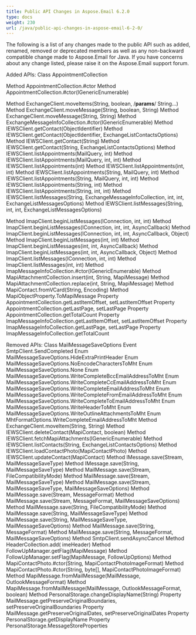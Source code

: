 ```yaml
---
title: Public API Changes in Aspose.Email 6.2.0
type: docs
weight: 230
url: /java/public-api-changes-in-aspose-email-6-2-0/
---
```


The following is a list of any changes made to the public API such as added, renamed, removed or deprecated members as well as any non-backward compatible change made to Aspose.Email for Java. If you have concerns about any change listed, please raise it on the Aspose.Email support forum.

Added APIs:
Class AppointmentCollection

Method AppointmentCollection.#ctor
Method AppointmentCollection.#ctor(IGenericEnumerable)

Method ExchangeClient.moveItems(String, boolean, /**params**/ String...)
Method ExchangeClient.moveMessage(String, boolean, String)
Method ExchangeClient.moveMessage(String, String)
Method ExchangeMessageInfoCollection.#ctor(IGenericEnumerable)
Method IEWSClient.getContact(ObjectIdentifier)
Method IEWSClient.getContact(ObjectIdentifier, ExchangeListContactsOptions)
Method IEWSClient.getContact(String)
Method IEWSClient.getContact(String, ExchangeListContactsOptions)
Method IEWSClient.listAppointments(MailQuery, int)
Method IEWSClient.listAppointments(MailQuery, int, int)
Method IEWSClient.listAppointments(int)
Method IEWSClient.listAppointments(int, int)
Method IEWSClient.listAppointments(String, MailQuery, int)
Method IEWSClient.listAppointments(String, MailQuery, int, int)
Method IEWSClient.listAppointments(String, int)
Method IEWSClient.listAppointments(String, int, int)
Method IEWSClient.listMessages(String, ExchangeMessageInfoCollection, int, int, ExchangeListMessagesOptions)
Method IEWSClient.listMessages(String, int, int, ExchangeListMessagesOptions)

Method ImapClient.beginListMessages(IConnection, int, int)
Method ImapClient.beginListMessages(IConnection, int, int, AsyncCallback)
Method ImapClient.beginListMessages(IConnection, int, int, AsyncCallback, Object)
Method ImapClient.beginListMessages(int, int)
Method ImapClient.beginListMessages(int, int, AsyncCallback)
Method ImapClient.beginListMessages(int, int, AsyncCallback, Object)
Method ImapClient.listMessages(IConnection, int, int)
Method ImapClient.listMessages(int, int)
Method ImapMessageInfoCollection.#ctor(IGenericEnumerable)
Method MapiAttachmentCollection.insert(int, String, MapiMessage)
Method MapiAttachmentCollection.replace(int, String, MapiMessage)
Method MapiContact.fromVCard(String, Encoding)
Method MapiObjectProperty.ToMapiMessage
Property AppointmentCollection.getLastItemOffset, setLastItemOffset
Property AppointmentCollection.getLastPage, setLastPage
Property AppointmentCollection.getTotalCount
Property ImapMessageInfoCollection.getLastItemOffset, setLastItemOffset
Property ImapMessageInfoCollection.getLastPage, setLastPage
Property ImapMessageInfoCollection.getTotalCount

Removed APIs:
Class MailMessageSaveOptions
Event SmtpClient.SendCompleted
Enum MailMessageSaveOptions.HideExtraPrintHeader
Enum MailMessageSaveOptions.NoEncodeCharactersToMht
Enum MailMessageSaveOptions.None
Enum MailMessageSaveOptions.WriteCompleteBccEmailAddressToMht
Enum MailMessageSaveOptions.WriteCompleteCcEmailAddressToMht
Enum MailMessageSaveOptions.WriteCompleteEmailAddressToMht
Enum MailMessageSaveOptions.WriteCompleteFromEmailAddressToMht
Enum MailMessageSaveOptions.WriteCompleteToEmailAddressToMht
Enum MailMessageSaveOptions.WriteHeaderToMht
Enum MailMessageSaveOptions.WriteOutlineAttachmentsToMht
Enum MhtFormatOptions.WriteCompleteEmailAddressToMht
Method ExchangeClient.moveItem(String, String)
Method IEWSClient.deleteContact(MapiContact, boolean)
Method IEWSClient.fetchMapiAttachments(IGenericEnumerable)
Method IEWSClient.listContacts(String, ExchangeListContactsOptions)
Method IEWSClient.loadContactPhoto(MapiContactPhoto)
Method IEWSClient.updateContact(MapiContact)
Method IMessage.save(Stream, MailMessageSaveType)
Method IMessage.save(String, MailMessageSaveType)
Method MailMessage.save(Stream, FileCompatibilityMode)
Method MailMessage.save(Stream, MailMessageSaveType)
Method MailMessage.save(Stream, MailMessageSaveType, MailMessageSaveOptions)
Method MailMessage.save(Stream, MessageFormat)
Method MailMessage.save(Stream, MessageFormat, MailMessageSaveOptions)
Method MailMessage.save(String, FileCompatibilityMode)
Method MailMessage.save(String, MailMessageSaveType)
Method MailMessage.save(String, MailMessageSaveType, MailMessageSaveOptions)
Method MailMessage.save(String, MessageFormat)
Method MailMessage.save(String, MessageFormat, MailMessageSaveOptions)
Method SmtpClient.sendAsyncCancel
Method HeaderCollection.add( imeHeader)
Method FollowUpManager.getFlag(MapiMessage)
Method FollowUpManager.setFlag(MapiMessage, FollowUpOptions)
Method MapiContactPhoto.#ctor(String, MapiContactPhotoImageFormat)
Method MapiContactPhoto.#ctor(String, byte[], MapiContactPhotoImageFormat)
Method MapiMessage.fromMailMessage(MailMessage, OutlookMessageFormat)
Method MapiMessage.fromMailMessage(MailMessage, OutlookMessageFormat, boolean)
Method PersonalStorage.changeDisplayName(String)
Property MailMessage.getPreserveOriginalBoundaries, setPreserveOriginalBoundaries
Property MailMessage.getPreserveOriginalDates, setPreserveOriginalDates
Property PersonalStorage.getDisplayName
Property PersonalStorage.MessageStoreProperties

